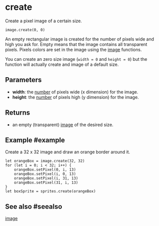 # create

Create a pixel image of a certain size.

```sig
image.create(0, 0)
```

An empty rectangular image is created for the number of pixels wide and high you ask for. Empty means that the image contains all transparent pixels. Pixels colors are set in the image using the [image](/reference/images) functions.

You can create an zero size image (``width = 0`` and ``height = 0``) but the function will actually create and image of a default size.

## Parameters

* **width**: the [number](/types/number) of pixels wide (x dimension) for the image.
* **height**: the [number](/types/number) of pixels high (y dimension) for the image.

## Returns

* an empty (transparent) [image](/types/image) of the desired size.

## Example #example

Create a 32 x 32 image and draw an orange border around it.

```blocks
let orangeBox = image.create(32, 32)
for (let i = 0; i < 32; i++) {
    orangeBox.setPixel(0, i, 13)
    orangeBox.setPixel(i, 0, 13)
    orangeBox.setPixel(i, 31, 13)
    orangeBox.setPixel(31, i, 13)
}
let boxSprite = sprites.create(orangeBox)
```

## See also #seealso

[image](/reference/images)